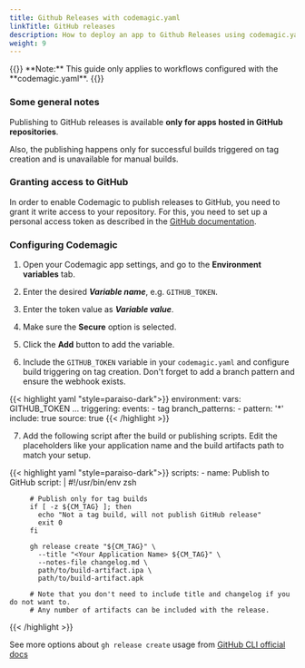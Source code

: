 ```yaml
---
title: Github Releases with codemagic.yaml
linkTitle: GitHub releases
description: How to deploy an app to Github Releases using codemagic.yaml
weight: 9
---
```


<p>
{{<notebox>}}
**Note:** This guide only applies to workflows configured with the **codemagic.yaml**.
{{</notebox>}}

### Some general notes

Publishing to GitHub releases is available **only for apps hosted in GitHub repositories**.

Also, the publishing happens only for successful builds triggered on tag creation and is unavailable for manual builds.

### Granting access to GitHub

In order to enable Codemagic to publish releases to GitHub, you need to grant it write access to your repository. For this, you need to set up a personal access token as described in the [GitHub documentation](https://docs.github.com/en/github/authenticating-to-github/creating-a-personal-access-token).


### Configuring Codemagic

1. Open your Codemagic app settings, and go to the **Environment variables** tab.
2. Enter the desired **_Variable name_**, e.g. `GITHUB_TOKEN`.
3. Enter the token value as **_Variable value_**.
4. Make sure the **Secure** option is selected.
5. Click the **Add** button to add the variable.

6. Include the `GITHUB_TOKEN` variable in your `codemagic.yaml` and configure build triggering on tag creation. Don't forget to add a branch pattern and ensure the webhook exists.

{{< highlight yaml "style=paraiso-dark">}}
  environment:
    vars:
      GITHUB_TOKEN
  ...
  triggering:
    events:
      - tag
    branch_patterns:
      - pattern: '*'
        include: true
        source: true
{{< /highlight >}}


7. Add the following script after the build or publishing scripts. Edit the placeholders like your application name and the build artifacts path to match your setup.

{{< highlight yaml "style=paraiso-dark">}}
   scripts:
     - name: Publish to GitHub
       script: | 
         #!/usr/bin/env zsh

         # Publish only for tag builds
         if [ -z ${CM_TAG} ]; then
           echo "Not a tag build, will not publish GitHub release"
           exit 0
         fi

         gh release create "${CM_TAG}" \
           --title "<Your Application Name> ${CM_TAG}" \
           --notes-file changelog.md \
           path/to/build-artifact.ipa \
           path/to/build-artifact.apk

         # Note that you don't need to include title and changelog if you do not want to.
         # Any number of artifacts can be included with the release.
{{< /highlight >}}

See more options about `gh release create` usage from [GitHub CLI official docs](https://cli.github.com/manual/gh_release_create)